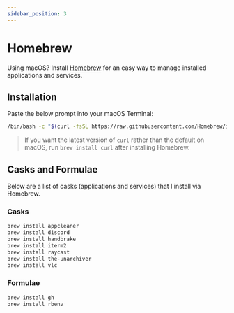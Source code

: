 ```yaml
---
sidebar_position: 3
---
```


# Homebrew

Using macOS? Install [Homebrew](https://brew.sh/ "Link to Homebrew website") for an easy way to manage installed applications and services.

## Installation

Paste the below prompt into your macOS Terminal:

``` bash
/bin/bash -c "$(curl -fsSL https://raw.githubusercontent.com/Homebrew/install/HEAD/install.sh)"
```

> If you want the latest version of `curl` rather than the default on macOS, run `brew install curl` after installing Homebrew.

## Casks and Formulae

Below are a list of casks (applications and services) that I install via Homebrew.

### Casks

``` bash
brew install appcleaner
brew install discord
brew install handbrake
brew install iterm2
brew install raycast
brew install the-unarchiver
brew install vlc
```

### Formulae

``` bash
brew install gh
brew install rbenv
```
